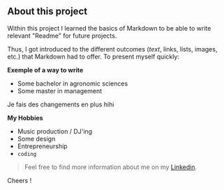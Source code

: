 ## About this project

Within this project I learned the basics of Markdown to be able to write relevant "Readme" for future projects. 

Thus, I got introduced to the different outcomes (*text*, links, lists, images, etc.) that Markdown had to offer. 
To present myself quickly: 

**Exemple of a way to write**
- Some bachelor in agronomic sciences
- Some master in management

Je fais des changements en plus hihi

**My Hobbies**
- Music production / DJ'ing
- Some design
- Entrepreneurship
- `coding`

>Feel free to find more information about me on my [Linkedin](https://www.linkedin.com/in/jean-fabry-5423a111b/).

Cheers ! 
